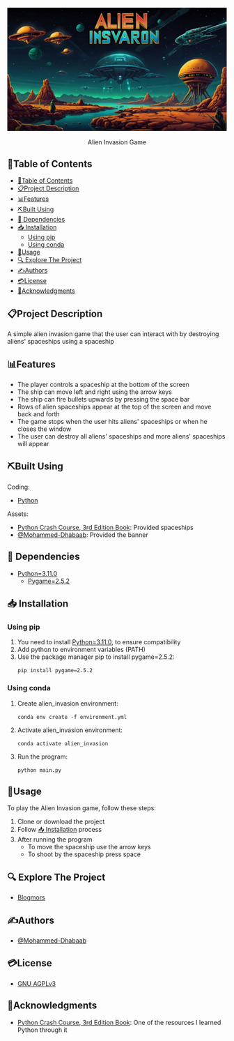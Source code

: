 <p align="center">
  <img src="assets/banner/banner.png" alt="project logo" />
</p>


<p align="center">
  Alien Invasion Game
</p>


## 📂Table of Contents
- [📂Table of Contents](#table-of-contents)
- [📋Project Description](#project-description)
- [📊Features](#features)
- [⛏️Built Using](#️built-using)
- [🎫 Dependencies](#-dependencies)
- [📥 Installation](#-installation)
  - [Using pip](#using-pip)
  - [Using conda](#using-conda)
- [📝Usage](#usage)
- [🔍 Explore The Project](#-explore-the-project)
- [✍Authors](#authors)
- [💳License](#license)
- [🏅Acknowledgments](#acknowledgments)

## 📋Project Description
A simple alien invasion game that the user can interact with by destroying aliens' spaceships using a spaceship

## 📊Features 
- The player controls a spaceship at the bottom of the screen
- The ship can move left and right using the arrow keys
- The ship can fire bullets upwards by pressing the space bar
- Rows of alien spaceships appear at the top of the screen and move back and forth
- The game stops when the user hits aliens' spaceships or when he closes the window
- The user can destroy all aliens' spaceships and more aliens' spaceships will appear

## ⛏️Built Using
Coding:
- [Python](https://www.python.org/)

Assets:
- [Python Crash Course, 3rd Edition Book](https://nostarch.com/python-crash-course-3rd-edition): Provided spaceships
- [@Mohammed-Dhabaab](https://github.com/mohammed-dhabaab): Provided the banner


## 🎫 Dependencies
- [Python=3.11.0](https://www.python.org/)
  - [Pygame=2.5.2](https://www.pygame.org/)

## 📥 Installation
### Using pip
1. You need to install [Python=3.11.0](https://www.python.org/downloads/release/python-3110/), to ensure compatibility
2. Add python to environment variables (PATH)
3. Use the package manager pip to install pygame=2.5.2:
    ```shell
    pip install pygame=2.5.2
    ```

### Using conda
1. Create alien_invasion environment:
    ```shell
    conda env create -f environment.yml
    ```

2. Activate alien_invasion environment:
    ```shell
    conda activate alien_invasion
    ```

3. Run the program:
    ```shell
    python main.py
    ```

## 📝Usage
To play the Alien Invasion game, follow these steps:
1. Clone or download the project
2. Follow [📥 Installation](#-installation) process
3. After running the program
   - To move the spaceship use the arrow keys
   - To shoot by the spaceship press space

## 🔍 Explore The Project
- [Blogmors](https://github.com/mohammed-aldhabaab.github.io/blogmors)


## ✍Authors
- [@Mohammed-Dhabaab](https://github.com/mohammed-dhabaab)


## 💳License
- [GNU AGPLv3](https://choosealicense.com/licenses/agpl-3.0/)


## 🏅Acknowledgments
- [Python Crash Course, 3rd Edition Book](https://nostarch.com/python-crash-course-3rd-edition): One of the resources I learned Python through it
